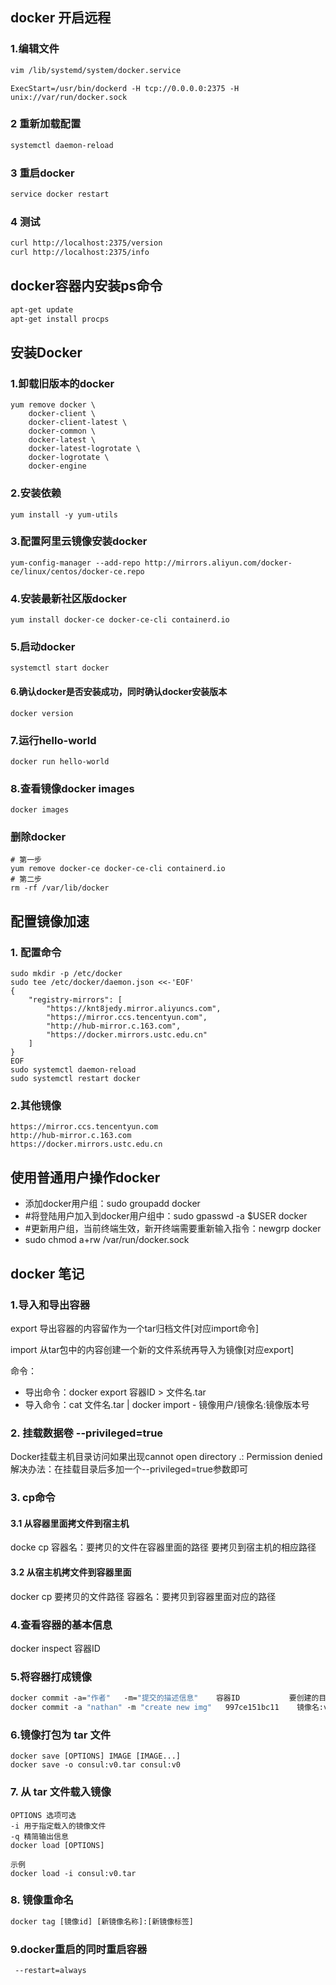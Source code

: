 ## docker 开启远程

### 1.编辑文件

```sh
vim /lib/systemd/system/docker.service
```

```
ExecStart=/usr/bin/dockerd -H tcp://0.0.0.0:2375 -H unix://var/run/docker.sock
```

### 2 重新加载配置

```sh
systemctl daemon-reload
```

### 3 重启docker

```sh
service docker restart
```

### 4 测试

```sh
curl http://localhost:2375/version
curl http://localhost:2375/info
```





## docker容器内安装ps命令



```sh
apt-get update
apt-get install procps
```







## 安装Docker

### 1.卸载旧版本的docker

```
yum remove docker \
	docker-client \
	docker-client-latest \
	docker-common \
	docker-latest \
	docker-latest-logrotate \
	docker-logrotate \
	docker-engine
```

### 2.安装依赖

```
yum install -y yum-utils
```

### 3.配置阿里云镜像安装docker

```
yum-config-manager --add-repo http://mirrors.aliyun.com/docker-ce/linux/centos/docker-ce.repo
```

### 4.安装最新社区版docker

```
yum install docker-ce docker-ce-cli containerd.io
```

### 5.启动docker

```
systemctl start docker
```

#### 6.确认docker是否安装成功，同时确认docker安装版本

```
docker version
```

### 7.运行hello-world

```
docker run hello-world
```

### 8.查看镜像docker images

```
docker images
```

### 删除docker

```
# 第一步
yum remove docker-ce docker-ce-cli containerd.io
# 第二步
rm -rf /var/lib/docker
```





## 配置镜像加速

### 1. 配置命令

```shell
sudo mkdir -p /etc/docker
sudo tee /etc/docker/daemon.json <<-'EOF'
{
	"registry-mirrors": [
		"https://knt8jedy.mirror.aliyuncs.com",
		"https://mirror.ccs.tencentyun.com",
		"http://hub-mirror.c.163.com",
		"https://docker.mirrors.ustc.edu.cn"
	]
}
EOF
sudo systemctl daemon-reload
sudo systemctl restart docker
```

### 2.其他镜像

```
https://mirror.ccs.tencentyun.com
http://hub-mirror.c.163.com
https://docker.mirrors.ustc.edu.cn
```



## 使用普通用户操作docker

- 添加docker用户组：sudo groupadd docker
- #将登陆用户加入到docker用户组中：sudo gpasswd -a $USER docker
- #更新用户组，当前终端生效，新开终端需要重新输入指令：newgrp docker
- sudo chmod a+rw /var/run/docker.sock



## docker 笔记

### 1.导入和导出容器

export 导出容器的内容留作为一个tar归档文件[对应import命令]

import 从tar包中的内容创建一个新的文件系统再导入为镜像[对应export]

命令：

- 导出命令：docker export 容器ID > 文件名.tar
- 导入命令：cat 文件名.tar | docker import - 镜像用户/镜像名:镜像版本号



### 2. 挂载数据卷  --privileged=true

 Docker挂载主机目录访问如果出现cannot open directory .: Permission denied
解决办法：在挂载目录后多加一个--privileged=true参数即可



### 3. cp命令

#### 3.1 从容器里面拷文件到宿主机

 docke cp 容器名：要拷贝的文件在容器里面的路径    要拷贝到宿主机的相应路径 

#### 3.2 从宿主机拷文件到容器里面

 docker cp 要拷贝的文件路径 容器名：要拷贝到容器里面对应的路径



### 4.查看容器的基本信息

docker inspect 容器ID

### 5.将容器打成镜像

```dockerfile
docker commit -a="作者"   -m="提交的描述信息"    容器ID           要创建的目标镜像名:[标签名]
docker commit -a "nathan" -m "create new img"   997ce151bc11    镜像名:v0
```

### 6.镜像打包为 tar 文件

```
docker save [OPTIONS] IMAGE [IMAGE...]
docker save -o consul:v0.tar consul:v0
```

### 7. 从 tar 文件载入镜像

```
OPTIONS 选项可选
-i 用于指定载入的镜像文件
-q 精简输出信息
docker load [OPTIONS]

示例
docker load -i consul:v0.tar
```

### 8. 镜像重命名

```dockerfile
docker tag [镜像id] [新镜像名称]:[新镜像标签]
```

### 9.docker重启的同时重启容器

```shell
 --restart=always
```



